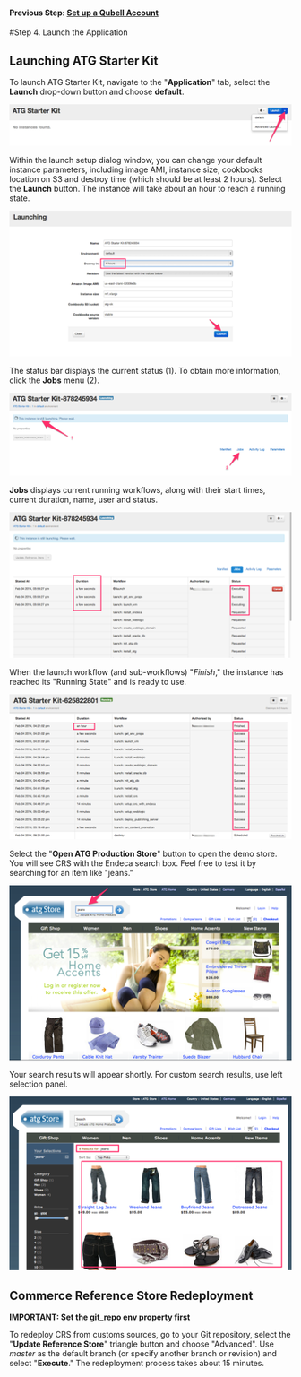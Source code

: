 #### Previous Step: [Set up a Qubell Account](step-3-qubell-setup-guide.md)

#Step 4. Launch the Application

## Launching ATG Starter Kit

To launch ATG Starter Kit, navigate to the "**Application**" tab, select the **Launch** drop-down button and choose **default**.

![Launch Starter Kit 1](images/launch-sk-1.png)

Within the launch setup dialog window, you can change your default instance parameters, including image AMI, instance size, cookbooks location on S3 and destroy time (which should be at least 2 hours). Select the **Launch** button. The instance will take about an hour to reach a running state.

![Starter Kit Advanced Launch](images/launch-advanced-launch.png)

The status bar displays the current status (1). To obtain more information, click the **Jobs** menu (2).

![Launching instance](images/launch-instance-screen-1.png)

**Jobs** displays current running workflows, along with their start times, current duration, name, user and status.

![Launching status](images/launch-instance-screen-2.png)

When the launch workflow (and sub-workflows) "*Finish*," the instance has reached its "Running State" and is ready to use.

![Instance running](images/launch-instance-running.png)

Select the "**Open ATG Production Store**" button to open the demo store. You will see CRS with the Endeca search box. Feel free to test it by searching for an item like "jeans."

![CRS search](images/launch-browse-crs-search.png)

Your search results will appear shortly. For custom search results, use left selection panel.

![Search results](images/launch-crs-search-results.png)

## Commerce Reference Store Redeployment

**IMPORTANT: Set the git_repo env property first**

To redeploy CRS from customs sources, go to your Git repository, select the "**Update Reference Store**" triangle button and choose "Advanced". Use *master* as the default branch (or specify another branch or revision) and select "**Execute**." The redeployment process takes about 15 minutes.
